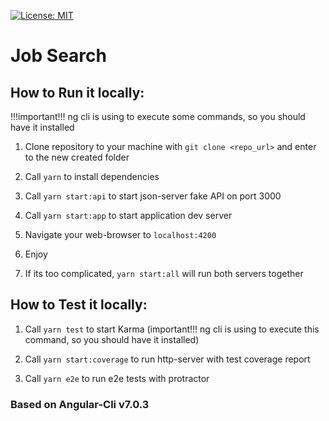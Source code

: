 [![License: MIT](https://img.shields.io/badge/License-MIT-yellow.svg)](https://opensource.org/licenses/MIT)

# Job Search

## How to Run it locally:

!!!important!!! ng cli is using to execute some commands, so you should have it installed

1.  Clone repository to your machine with `git clone <repo_url>` and enter to the new created folder 

2.  Call `yarn` to install dependencies

3.  Call `yarn start:api` to start json-server fake API on port 3000

4.  Call `yarn start:app` to start application dev server

5. Navigate your web-browser to `localhost:4200`

6. Enjoy

7. If its too complicated, `yarn start:all` will run both servers together

## How to Test it locally:

1. Call `yarn test` to start Karma (important!!! ng cli is using to execute this command, so you should have it installed)

2. Call `yarn start:coverage` to run http-server with test coverage report

2. Call `yarn e2e` to run e2e tests with protractor

### Based on Angular-Cli v7.0.3


